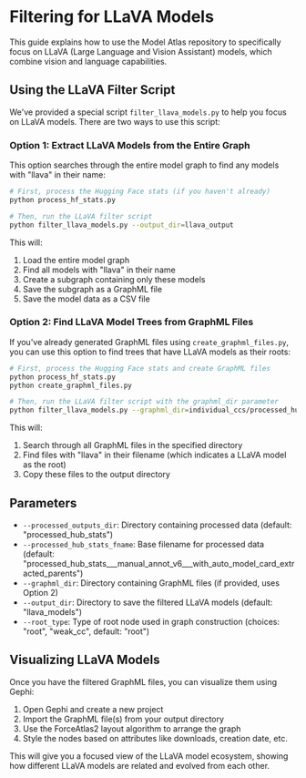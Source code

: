 # Filtering for LLaVA Models

This guide explains how to use the Model Atlas repository to specifically focus on LLaVA (Large Language and Vision Assistant) models, which combine vision and language capabilities.

## Using the LLaVA Filter Script

We've provided a special script `filter_llava_models.py` to help you focus on LLaVA models. There are two ways to use this script:

### Option 1: Extract LLaVA Models from the Entire Graph

This option searches through the entire model graph to find any models with "llava" in their name:

```bash
# First, process the Hugging Face stats (if you haven't already)
python process_hf_stats.py

# Then, run the LLaVA filter script
python filter_llava_models.py --output_dir=llava_output
```

This will:
1. Load the entire model graph
2. Find all models with "llava" in their name
3. Create a subgraph containing only these models
4. Save the subgraph as a GraphML file
5. Save the model data as a CSV file

### Option 2: Find LLaVA Model Trees from GraphML Files

If you've already generated GraphML files using `create_graphml_files.py`, you can use this option to find trees that have LLaVA models as their roots:

```bash
# First, process the Hugging Face stats and create GraphML files
python process_hf_stats.py
python create_graphml_files.py

# Then, run the LLaVA filter script with the graphml_dir parameter
python filter_llava_models.py --graphml_dir=individual_ccs/processed_hub_stats___manual_annot_v6___with_auto_model_card_extracted_parents___cc_breakdown___root_type_root/graphml --output_dir=llava_output
```

This will:
1. Search through all GraphML files in the specified directory
2. Find files with "llava" in their filename (which indicates a LLaVA model as the root)
3. Copy these files to the output directory

## Parameters

- `--processed_outputs_dir`: Directory containing processed data (default: "processed_hub_stats")
- `--processed_hub_stats_fname`: Base filename for processed data (default: "processed_hub_stats___manual_annot_v6___with_auto_model_card_extracted_parents")
- `--graphml_dir`: Directory containing GraphML files (if provided, uses Option 2)
- `--output_dir`: Directory to save the filtered LLaVA models (default: "llava_models")
- `--root_type`: Type of root node used in graph construction (choices: "root", "weak_cc", default: "root")

## Visualizing LLaVA Models

Once you have the filtered GraphML files, you can visualize them using Gephi:

1. Open Gephi and create a new project
2. Import the GraphML file(s) from your output directory
3. Use the ForceAtlas2 layout algorithm to arrange the graph
4. Style the nodes based on attributes like downloads, creation date, etc.

This will give you a focused view of the LLaVA model ecosystem, showing how different LLaVA models are related and evolved from each other. 